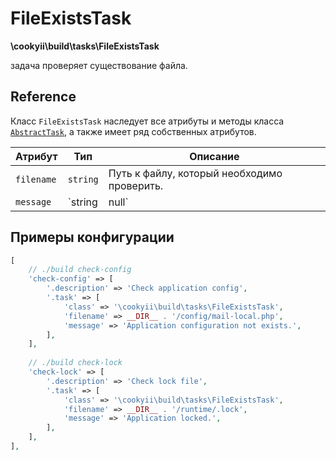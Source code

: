 FileExistsTask
==============

**\cookyii\build\tasks\FileExistsTask**

задача проверяет существование файла.

Reference
---------

Класс `FileExistsTask` наследует все атрибуты и методы класса [`AbstractTask`][], а также имеет ряд собственных атрибутов.

| Атрибут | Тип | Описание | 
| ------- | --- | -------- |
| `filename` | `string` | Путь к файлу, который необходимо проверить. |
| `message` | `string|null` | Сообщение об ошибке, в случае если файла не существует. |

Примеры конфигурации
--------------------
```php
[
    // ./build check-config
    'check-config' => [
        '.description' => 'Check application config',
        '.task' => [
            'class' => '\cookyii\build\tasks\FileExistsTask',
            'filename' => __DIR__ . '/config/mail-local.php',
            'message' => 'Application configuration not exists.',            
        ],
    ],
    
    // ./build check-lock
    'check-lock' => [
        '.description' => 'Check lock file',
        '.task' => [
            'class' => '\cookyii\build\tasks\FileExistsTask',
            'filename' => __DIR__ . '/runtime/.lock',
            'message' => 'Application locked.',
        ],
    ],
],
```

[`AbstractTask`]: 02-reference-abstract-task.md